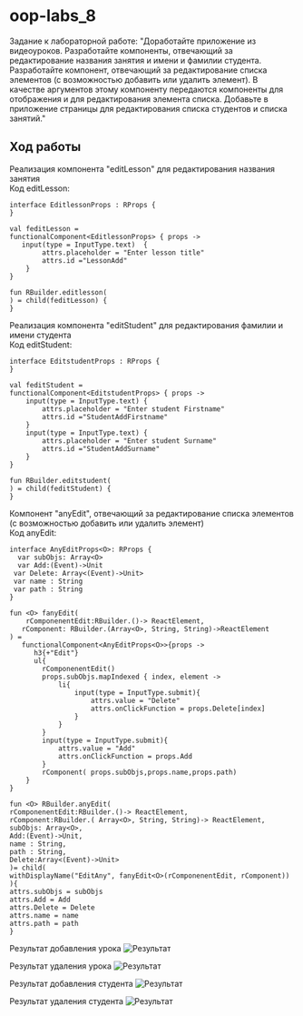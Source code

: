 # oop-labs_8
Задание к лабораторной работе: "Доработайте приложение из видеоуроков. Разработайте компоненты, отвечающий за редактирование названия занятия и имени и фамилии студента. Разработайте компонент, отвечающий за редактирование списка элементов (с возможностью добавить или удалить элемент). В качестве аргументов этому компоненту передаются компоненты для отображения и для редактирования элемента списка. Добавьте в приложение страницы для редактирования списка студентов и списка занятий." 
## Ход работы<br>

 Реализация компонента "editLesson" для редактирования названия занятия<br>
Код editLesson:<br>

    interface EditlessonProps : RProps {
    }

    val feditLesson =
    functionalComponent<EditlessonProps> { props ->
       input(type = InputType.text)  {
            attrs.placeholder = "Enter lesson title"
            attrs.id ="LessonAdd"
        }
    }

    fun RBuilder.editlesson(
    ) = child(feditLesson) {
    }

 Реализация компонента "editStudent" для редактирования  фамилии и имени студента<br>
Код editStudent:<br>

    interface EditstudentProps : RProps {
    }

    val feditStudent =
    functionalComponent<EditstudentProps> { props ->
        input(type = InputType.text) {
            attrs.placeholder = "Enter student Firstname"
            attrs.id ="StudentAddFirstname"
        }
        input(type = InputType.text) {
            attrs.placeholder = "Enter student Surname"
            attrs.id ="StudentAddSurname"
        }
    }

    fun RBuilder.editstudent(
    ) = child(feditStudent) {
    }

 Компонент "anyEdit", отвечающий за редактирование списка элементов (с возможностью добавить или удалить элемент)<br>
Код anyEdit:<br>

    interface AnyEditProps<O>: RProps {
      var subObjs: Array<O>
      var Add:(Event)->Unit
     var Delete: Array<(Event)->Unit>
     var name : String
     var path : String
    }

    fun <O> fanyEdit(
        rComponenentEdit:RBuilder.()-> ReactElement,
       rComponent: RBuilder.(Array<O>, String, String)->ReactElement
    ) =
       functionalComponent<AnyEditProps<O>>{props ->
          h3{+"Edit"}
          ul{
            rComponenentEdit()
            props.subObjs.mapIndexed { index, element ->
                li{
                    input(type = InputType.submit){
                        attrs.value = "Delete"
                        attrs.onClickFunction = props.Delete[index]
                    }
                }
            }
            input(type = InputType.submit){
                attrs.value = "Add"
                attrs.onClickFunction = props.Add
            }
            rComponent( props.subObjs,props.name,props.path)
        }
    }

    fun <O> RBuilder.anyEdit(
    rComponenentEdit:RBuilder.()-> ReactElement,
    rComponent:RBuilder.( Array<O>, String, String)-> ReactElement,
    subObjs: Array<O>,
    Add:(Event)->Unit,
    name : String,
    path : String,
    Delete:Array<(Event)->Unit>
    )= child(
    withDisplayName("EditAny", fanyEdit<O>(rComponenentEdit, rComponent))
    ){
    attrs.subObjs = subObjs
    attrs.Add = Add
    attrs.Delete = Delete
    attrs.name = name
    attrs.path = path
    }

Результат добавления урока 
![Результат](https://github.com/Nurgul-Saduova/oop-labs/blob/lab_8/Screenshots/добавление%20урока.PNG?raw=true)

Результат удаления урока
![Результат](https://github.com/Nurgul-Saduova/oop-labs/blob/lab_8/Screenshots/удаление%20урока.PNG?raw=true)

Результат добавления студента
![Результат](https://github.com/Nurgul-Saduova/oop-labs/blob/lab_8/Screenshots/добавление%20студента.PNG?raw=true)

Результат удаления студента
![Результат](https://github.com/Nurgul-Saduova/oop-labs/blob/lab_8/Screenshots/удаление%20студента.PNG?raw=true)

